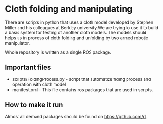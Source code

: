 Cloth folding and manipulating
==================================
There are scripts in python that uses a cloth model developed by Stephen Miller and his colleagues at Berkley university.We are trying to use it to build a basic system for testing of another cloth models. The models should helps us in process of cloth folding and unfolding by two armed robotic manipulator.

Whole repository is written as a single ROS package. 

Important files
-----------------------------------
* scripts/FoldingProcess.py - script that automatize flding process and operation with cloth model
* manifest.xml - This file contains ros packages that are used in scripts.

How to make it run
-----------------------------------
Almost all demand packages should be found on https://github.com/rll.
